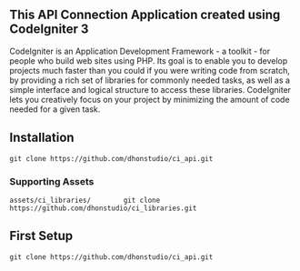This API Connection Application created using CodeIgniter 3
-----------------------------------------------------------

CodeIgniter is an Application Development Framework - a toolkit - for people
who build web sites using PHP. Its goal is to enable you to develop projects
much faster than you could if you were writing code from scratch, by providing
a rich set of libraries for commonly needed tasks, as well as a simple
interface and logical structure to access these libraries. CodeIgniter lets
you creatively focus on your project by minimizing the amount of code needed
for a given task.

Installation
------------

```
git clone https://github.com/dhonstudio/ci_api.git
```

### Supporting Assets

```
assets/ci_libraries/        git clone https://github.com/dhonstudio/ci_libraries.git
```

First Setup
------------

```
git clone https://github.com/dhonstudio/ci_api.git
```